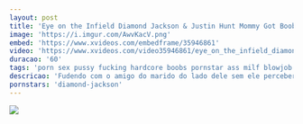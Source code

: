 ```yaml
---
layout: post
title: 'Eye on the Infield Diamond Jackson & Justin Hunt Mommy Got Boobs'
image: 'https://i.imgur.com/AwvKacV.png'
embed: 'https://www.xvideos.com/embedframe/35946861'
video: 'https://www.xvideos.com/video35946861/eye_on_the_infield_diamond_jackson_and_justin_hunt_mommy_got_boobs_at_http_bit.ly_brazzersfull'
duracao: '60'
tags: 'porn sex pussy fucking hardcore boobs pornstar ass milf blowjob fuck ebony bigboobs bigass pussyfucking hardsex diamondjackson justinhunt'
descricao: 'Fudendo com o amigo do marido do lado dele sem ele perceber.'
pornstars: 'diamond-jackson'
---
```

<a href="{{ page.url | prepend: site.baseurl | prepend: site.url }}"><img src="{{ page.image }}" /></a>
